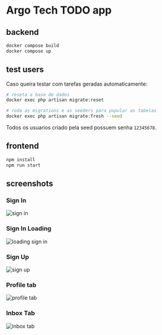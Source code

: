 # Argo Tech TODO app

## backend

```bash
docker compose build
docker compose up
```

## test users

Caso queira testar com tarefas geradas automaticamente:

```bash
# reseta a base de dados
docker exec php artisan migrate:reset

# roda as migrations e as seeders para popular as tabelas
docker exec php artisan migrate:fresh --seed
```

Todos os usuarios criado pela seed possuem senha `12345678`.

## frontend

```bash
npm install
npm run start
```

## screenshots

### Sign In

![sign in](./screenshots/sign-in.png)

### Sign In Loading

![loading sign in](./screenshots/loading-sign-in.png)

### Sign Up

![sign up](./screenshots/sign-up.png)

### Profile tab

![profile tab](./screenshots/profile-tab.png)

### Inbox Tab

![inbox tab](./screenshots/inbox-tab.png)
